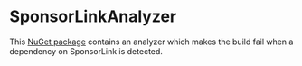 # SponsorLinkAnalyzer
This [NuGet package](https://www.nuget.org/packages/SponsorLinkAnalyzer) contains an analyzer which makes the build fail when a dependency on SponsorLink is detected. 